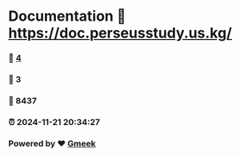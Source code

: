 # Documentation :link: https://doc.perseusstudy.us.kg/ 
### :page_facing_up: [4](https://doc.perseusstudy.us.kg//tag.html) 
### :speech_balloon: 3 
### :hibiscus: 8437 
### :alarm_clock: 2024-11-21 20:34:27 
### Powered by :heart: [Gmeek](https://github.com/Meekdai/Gmeek)
